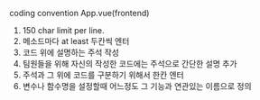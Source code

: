 


coding convention
 App.vue(frontend)
  1. 150 char limit per line.
  2. 메소드마다 at least 두칸씩 엔터
  3. 코드 위에 설명하는 주석 작성
  4. 팀원들을 위해 자신의 작성한 코드에는 주석으로 간단한 설명 추가
  5. 주석과 그 위에 코드를 구분하기 위해서 한칸 엔터
  6. 변수나 함수명을 설정할때 어느정도 그 기능과 연관있는 이름으로 정의
  
  
  
